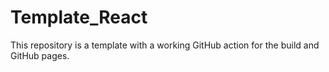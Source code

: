 # Template_React
This repository is a template with a working GitHub action for the build and GitHub pages.
